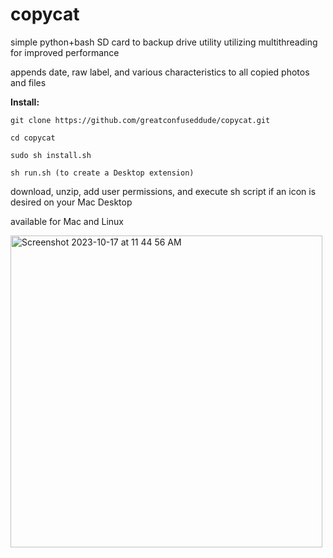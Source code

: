 # copycat

simple python+bash SD card to backup drive utility utilizing multithreading for improved performance

appends date, raw label, and various characteristics to all copied photos and files


**Install:**

```
git clone https://github.com/greatconfuseddude/copycat.git
```
```
cd copycat
```
```
sudo sh install.sh
```
```
sh run.sh (to create a Desktop extension)
```

download, unzip, add user permissions, and execute sh script if an icon is desired on your Mac Desktop

available for Mac and Linux


<img width="499" alt="Screenshot 2023-10-17 at 11 44 56 AM" src="https://github.com/greatconfuseddude/copycat/assets/33528796/c9414d46-ecfa-4e5e-b0f5-360b46144485">
